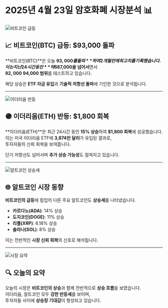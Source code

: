 # 2025년 4월 23일 암호화폐 시장분석 📊

![비트코인 급등](https://images.openai.com/thumbnails/e9b01a05f72e506ce42d517023141780.jpeg)

## 📈 비트코인(BTC) 급등: $93,000 돌파

**비트코인(BTC)**은 오늘 **$93,000를 돌파**하며 2개월 만에 최고치를 기록했습니다.  
이는 지난 24시간 동안 **약 6% 상승**한 결과로, 주요 저항선이었던 **$87,000을 넘어서**면서  
**$92,000~$94,000 범위**를 테스트하고 있습니다.

해당 상승은 **ETF 자금 유입**과 **기술적 저항선 돌파**에 기인한 것으로 분석됩니다.

---

![이더리움 반등](https://images.openai.com/thumbnails/561fded63ee444e77a147f0494397997.jpeg)

## 🟣 이더리움(ETH) 반등: $1,800 회복

**이더리움(ETH)**은 최근 24시간 동안 **15% 상승**하여 **$1,800 회복**에 성공했습니다.  
이는 미국 이더리움 ETF에 **3,874만 달러**가 유입된 결과로,  
투자자들의 신뢰 회복을 보여줍니다.

단기 저항선도 넘어서며 **추가 상승 가능성**도 점쳐지고 있습니다.

---

![알트코인 상승세](https://images.openai.com/thumbnails/0ec68ac84392449a4526612cc7615f52.jpeg)

## 🌐 알트코인 시장 동향

**비트코인의 급등**에 힘입어 다른 주요 알트코인도 **상승세**를 나타냈습니다.

- **카르다노(ADA)**: 14% 상승  
- **도지코인(DOGE)**: 11% 상승  
- **리플(XRP)**: 6.18% 상승  
- **솔라나(SOL)**: 8% 상승  

이는 전반적인 **시장 신뢰 회복**의 신호로 해석됩니다.

---

![시장 요약](https://images.openai.com/thumbnails/6a50a1dc51770a29f2c6129396e00345.jpeg)

## 🔍 오늘의 요약

오늘의 시장은 **비트코인의 상승**과 함께 전반적으로 **상승 흐름**을 보였습니다.  
이더리움, 알트코인 모두 **강한 반등세**를 보이며,  
투자자들 사이에 **상승장 기대감**이 형성되고 있습니다.
